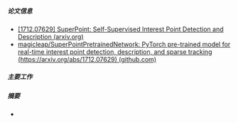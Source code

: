 ##### 论文信息
- [[1712.07629] SuperPoint: Self-Supervised Interest Point Detection and Description (arxiv.org)](https://arxiv.org/abs/1712.07629)
- [magicleap/SuperPointPretrainedNetwork: PyTorch pre-trained model for real-time interest point detection, description, and sparse tracking (https://arxiv.org/abs/1712.07629) (github.com)](https://github.com/magicleap/SuperPointPretrainedNetwork?utm_source=catalyzex.com)
##### 主要工作

##### 摘要
- 